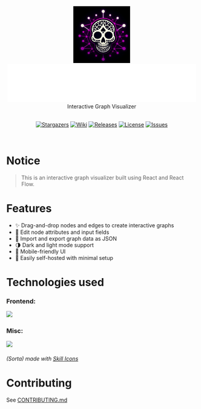 <div align="center">
	<a href="https://graphr34p3r.exace.in/">
    <img src="https://raw.githubusercontent.com/Spades-Ace/GraphR34p3r/refs/heads/dev2/public/icon7.png" height="150px"/>
	<br>
    <img src="https://github.com/Spades-Ace/GraphR34p3r/raw/refs/heads/dev2/src/assets/Fonts/Title.svg" height="100"/>
	<br>
	</a>
    Interactive Graph Visualizer
    <br>
	<br>
    <p align="center">
	<a href="https://github.com/Spades-Ace/GraphR34p3r/stargazers">
		<img alt="Stargazers" src="https://custom-icon-badges.herokuapp.com/github/stars/Spades-Ace/GraphR34p3r?style=for-the-badge&logo=star&color=f6c177&logoColor=eb6f92&labelColor=191724"></a>
	<a href="https://github.com/Spades-Ace/GraphR34p3r/wiki">
		<img alt="Wiki" src="https://custom-icon-badges.herokuapp.com/badge/read_the-wiki-ebbcba?style=for-the-badge&logo=repo&logoColor=eb6f92&labelColor=191724"></a>
 	<a href="https://github.com/Spades-Ace/GraphR34p3r/releases/latest">
		<img alt="Releases" src="https://img.shields.io/github/release/Spades-Ace/GraphR34p3r?style=for-the-badge&logo=github&color=31748f&logoColor=eb6f92&labelColor=191724"/></a>
	<a href="https://github.com/Spades-Ace/GraphR34p3r/blob/main/LICENSE">
		<img alt="License" src="https://custom-icon-badges.herokuapp.com/github/license/Spades-Ace/GraphR34p3r?style=for-the-badge&logo=law&color=c4a7e7&logoColor=eb6f92&labelColor=191724"></a>
	<a href="https://github.com/Spades-Ace/GraphR34p3r/issues">
		<img alt="Issues" src="https://custom-icon-badges.herokuapp.com/github/issues/Spades-Ace/GraphR34p3r?style=for-the-badge&logo=issue-opened&color=9ccfd8&logoColor=eb6f92&labelColor=191724"></a>
</p>
    <br>
</div>

# Notice

> This is an interactive graph visualizer built using React and React Flow.

# Features

- ✨ Drag-and-drop nodes and edges to create interactive graphs
- 📖 Edit node attributes and input fields
- 🔄 Import and export graph data as JSON
- 🌗 Dark and light mode support
- 📱 Mobile-friendly UI
- 🚀 Easily self-hosted with minimal setup

# Technologies used

### Frontend:

<img src="https://skillicons.dev/icons?i=react,js,tailwind,localforage" height=40/>

### Misc:

<img src="https://skillicons.dev/icons?i=github,vercel,netlify" height=40/>

###### (Sorta) made with [Skill Icons](https://skillicons.dev/)

# Contributing

See [CONTRIBUTING.md](./CONTRIBUTING.md)